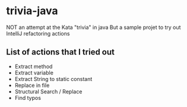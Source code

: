 # trivia-java
NOT an attempt at the Kata "trivia" in java
But a sample projet to try out IntelliJ refactoring actions

## List of actions that I tried out
- Extract method
- Extract variable
- Extract String to static constant
- Replace in file
- Structural Search / Replace
- Find typos
